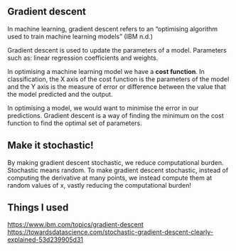 ## Gradient descent
In machine learning, gradient descent refers to an “optimising algorithm used to train machine learning models” (IBM n.d.)

Gradient descent is used to update the parameters of a model. Parameters such as: linear regression coefficients and weights. 

In optimising a machine learning model we have a **cost function**. In classification, the X axis of the cost function is the parameters of the model and the Y axis is the measure of error or difference between the value that the model predicted and the output. 

In optimising a model, we would want to minimise the error in our predictions. Gradient descent is a way of finding the minimum on the cost function to find the optimal set of parameters.

## Make it stochastic!
By making gradient descent stochastic, we reduce computational burden. 
Stochastic means random. To make gradient descent stochastic, instead of computing the derivative at many points, we instead compute them at random values of x, vastly reducing the computational burden! 
## Things I used
https://www.ibm.com/topics/gradient-descent
https://towardsdatascience.com/stochastic-gradient-descent-clearly-explained-53d239905d31
